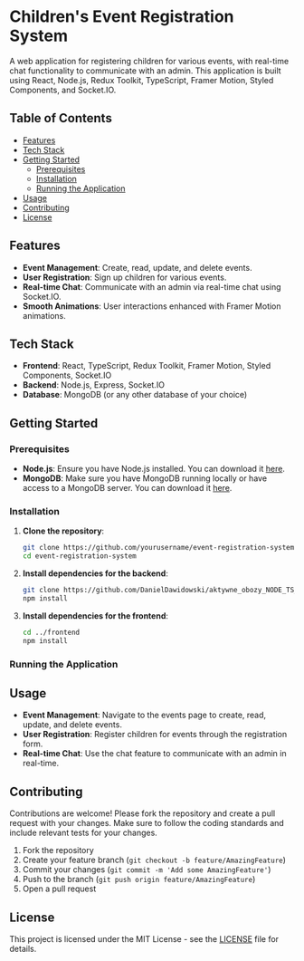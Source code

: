# Children's Event Registration System

A web application for registering children for various events, with real-time chat functionality to communicate with an admin. This application is built using React, Node.js, Redux Toolkit, TypeScript, Framer Motion, Styled Components, and Socket.IO.

## Table of Contents

- [Features](#features)
- [Tech Stack](#tech-stack)
- [Getting Started](#getting-started)
  - [Prerequisites](#prerequisites)
  - [Installation](#installation)
  - [Running the Application](#running-the-application)
- [Usage](#usage)
- [Contributing](#contributing)
- [License](#license)

## Features

- **Event Management**: Create, read, update, and delete events.
- **User Registration**: Sign up children for various events.
- **Real-time Chat**: Communicate with an admin via real-time chat using Socket.IO.
- **Smooth Animations**: User interactions enhanced with Framer Motion animations.

## Tech Stack

- **Frontend**: React, TypeScript, Redux Toolkit, Framer Motion, Styled Components, Socket.IO
- **Backend**: Node.js, Express, Socket.IO
- **Database**: MongoDB (or any other database of your choice)

## Getting Started

### Prerequisites

- **Node.js**: Ensure you have Node.js installed. You can download it [here](https://nodejs.org/).
- **MongoDB**: Make sure you have MongoDB running locally or have access to a MongoDB server. You can download it [here](https://www.mongodb.com/).

### Installation

1. **Clone the repository**:
    ```bash
    git clone https://github.com/yourusername/event-registration-system.git
    cd event-registration-system
    ```

2. **Install dependencies for the backend**:
    ```bash
    git clone https://github.com/DanielDawidowski/aktywne_obozy_NODE_TS_2023
    npm install
    ```

3. **Install dependencies for the frontend**:
    ```bash
    cd ../frontend
    npm install
    ```

### Running the Application



## Usage

- **Event Management**: Navigate to the events page to create, read, update, and delete events.
- **User Registration**: Register children for events through the registration form.
- **Real-time Chat**: Use the chat feature to communicate with an admin in real-time.

## Contributing

Contributions are welcome! Please fork the repository and create a pull request with your changes. Make sure to follow the coding standards and include relevant tests for your changes.

1. Fork the repository
2. Create your feature branch (`git checkout -b feature/AmazingFeature`)
3. Commit your changes (`git commit -m 'Add some AmazingFeature'`)
4. Push to the branch (`git push origin feature/AmazingFeature`)
5. Open a pull request

## License

This project is licensed under the MIT License - see the [LICENSE](LICENSE) file for details.
